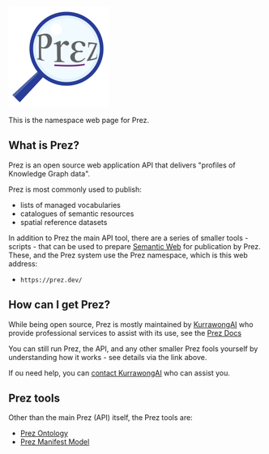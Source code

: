 ![](assets/prez-logo.png)

This is the namespace web page for Prez.

## What is Prez?

Prez is an open source web application API that delivers "profiles of Knowledge Graph data".

Prez is most commonly used to publish:

* lists of managed vocabularies
* catalogues of semantic resources
* spatial reference datasets

In addition to Prez the main API tool, there are a series of smaller tools - scripts - that can be used to prepare [Semantic Web](https://en.wikipedia.org/wiki/Semantic_web) for publication by Prez. These, and the Prez system use the Prez namespace, which is this web address:

* `https://prez.dev/`

## How can I get Prez?

While being open source, Prez is mostly maintained by [KurrawongAI](https://kurrawong.ai) who provide professional services to assist with its use, see the [Prez Docs](https://docs.kurrawong.ai/prez/Overview)

You can still run Prez, the API, and any other smaller Prez fools yourself by understanding how it works - see details via the link above.

If ou need help, you can [contact KurrawongAI](https://kurrawong.ai/contact) who can assist you.

## Prez tools

Other than the main Prez (API) itself, the Prez tools are: 

* [Prez Ontology](ont.md)
* [Prez Manifest Model](manifest.md)
